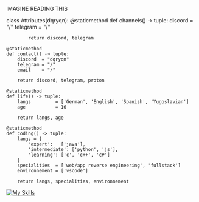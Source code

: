 IMAGINE READING THIS



class Attributes(dqryqn):
	@staticmethod
	def channels() -> tuple:
            discord  = "/"
	    telegram = "/"

            return discord, telegram

	@staticmethod
	def contact() -> tuple:
	    discord  = "dqryqn"
	    telegram = "/"
	    email    = "/"
	    
	    return discord, telegram, proton
	
	@staticmethod
	def life() -> tuple:
		langs         = ['German', 'English', 'Spanish', 'Yugoslavian']
		age           = 16
		
		return langs, age
	
	@staticmethod
	def coding() -> tuple:
		langs = {
			'expert':   ['java'],
			'intermediate': ['python', 'js'],
			'learning': ['c', 'c++', 'c#']
		}
		specialities  = ['web/app reverse engineering', 'fullstack']
		environnement = ['vscode']
		
		return langs, specialities, environnement

[![My Skills](https://skillicons.dev/icons?i=java,html,css,js,python)](https://skillicons.dev)
